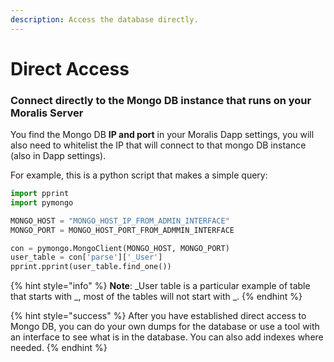 ```yaml
---
description: Access the database directly.
---
```


# Direct Access

### Connect directly to the Mongo DB instance that runs on your Moralis Server

You find the Mongo DB **IP and port** in your Moralis Dapp settings, you will also need to whitelist the IP that will connect to that mongo DB instance (also in Dapp settings).&#x20;

&#x20;For example, this is a python script that makes a simple query:

```python
import pprint
import pymongo

MONGO_HOST = "MONGO_HOST_IP_FROM_ADMIN_INTERFACE"
MONGO_PORT = MONGO_HOST_PORT_FROM_ADMMIN_INTERFACE

con = pymongo.MongoClient(MONGO_HOST, MONGO_PORT)
user_table = con['parse']['_User']
pprint.pprint(user_table.find_one())
```

{% hint style="info" %}
**Note**: \_User table is a particular example of table that starts with \_, most of the tables will not start with \_.
{% endhint %}

{% hint style="success" %}
After you have established direct access to Mongo DB, you can do your own dumps for the database or use a tool with an interface to see what is in the database. You can also add indexes where needed.
{% endhint %}

